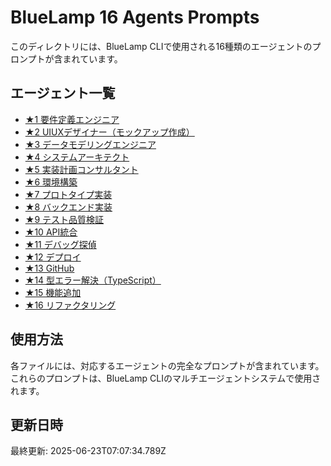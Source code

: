 # BlueLamp 16 Agents Prompts

このディレクトリには、BlueLamp CLIで使用される16種類のエージェントのプロンプトが含まれています。

## エージェント一覧

- [★1 要件定義エンジニア](./01-requirements-engineer.md)
- [★2 UIUXデザイナー（モックアップ作成）](./02-uiux-designer.md)
- [★3 データモデリングエンジニア](./03-data-modeling-engineer.md)
- [★4 システムアーキテクト](./04-system-architect.md)
- [★5 実装計画コンサルタント](./05-implementation-consultant.md)
- [★6 環境構築](./06-environment-setup.md)
- [★7 プロトタイプ実装](./07-prototype-implementation.md)
- [★8 バックエンド実装](./08-backend-implementation.md)
- [★9 テスト品質検証](./09-test-quality-verification.md)
- [★10 API統合](./10-api-integration.md)
- [★11 デバッグ探偵](./11-debug-detective.md)
- [★12 デプロイ](./12-deploy-specialist.md)
- [★13 GitHub](./13-github-manager.md)
- [★14 型エラー解決（TypeScript）](./14-typescript-manager.md)
- [★15 機能追加](./15-feature-expansion.md)
- [★16 リファクタリング](./16-refactoring-expert.md)

## 使用方法

各ファイルには、対応するエージェントの完全なプロンプトが含まれています。
これらのプロンプトは、BlueLamp CLIのマルチエージェントシステムで使用されます。

## 更新日時

最終更新: 2025-06-23T07:07:34.789Z
